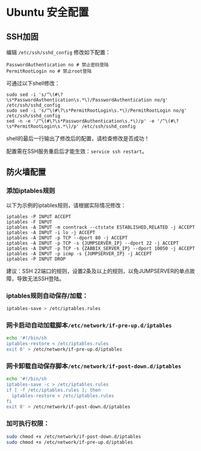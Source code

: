 # Ubuntu 安全配置

## SSH加固

编辑 `/etc/ssh/sshd_config` 修改如下配置：

```
PasswordAuthentication no # 禁止密码登陆
PermitRootLogin no # 禁止root登陆
```

可通过以下shell修改：

```shell
sudo sed -i 's/^\(#\?\s*PasswordAuthentication\s.*\)/PasswordAuthentication no/g' /etc/ssh/sshd_config
sudo sed -i 's/^\(#\?\s*PermitRootLogin\s.*\)/PermitRootLogin no/g' /etc/ssh/sshd_config
sed -n -e '/^\(#\?\s*PasswordAuthentication\s.*\)/p' -e '/^\(#\?\s*PermitRootLogin\s.*\)/p' /etc/ssh/sshd_config
```

shell的最后一行输出了修改后的配置，请检查修改是否成功！

配置需在SSH服务重启后才能生效：`service ssh restart`。

## 防火墙配置

### 添加iptables规则

以下为示例的iptables规则，请根据实际情况修改：

```shell
iptables -P INPUT ACCEPT
iptables -F INPUT
iptables -A INPUT -m conntrack --ctstate ESTABLISHED,RELATED -j ACCEPT
iptables -A INPUT -i lo -j ACCEPT
iptables -A INPUT -p TCP --dport 80 -j ACCEPT
iptables -A INPUT -p TCP -s {JUMPSERVER_IP} --dport 22 -j ACCEPT
iptables -A INPUT -p TCP -s {ZABBIX_SERVER_IP} --dport 10050 -j ACCEPT
iptables -A INPUT -p icmp -s {JUMPSERVER_IP} -j ACCEPT
iptables -P INPUT DROP
```

建议：SSH 22端口的规则，设置2条及以上的规则，以免JUMPSERVER的单点故障，导致无法SSH登陆。

### iptables规则自动保存/加载：

```bash
iptables-save > /etc/iptables.rules
```

### 网卡启动自动加载脚本`/etc/network/if-pre-up.d/iptables`

```bash
echo '#!/bin/sh
iptables-restore < /etc/iptables.rules
exit 0' > /etc/network/if-pre-up.d/iptables
```

### 网卡卸载自动保存脚本`/etc/network/if-post-down.d/iptables`

```bash
echo '#!/bin/sh
iptables-save -c > /etc/iptables.rules
if [ -f /etc/iptables.rules ]; then
  iptables-restore < /etc/iptables.rules
fi
exit 0' > /etc/network/if-post-down.d/iptables
```

### 加可执行权限：

```bash
sudo chmod +x /etc/network/if-post-down.d/iptables
sudo chmod +x /etc/network/if-pre-up.d/iptables
```
